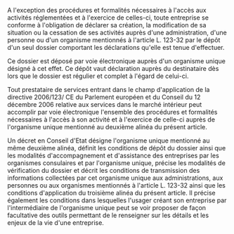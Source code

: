 A l'exception des procédures et formalités nécessaires à l'accès aux activités réglementées et à l'exercice de celles-ci, toute entreprise se conforme à l'obligation de déclarer sa création, la modification de sa situation ou la cessation de ses activités auprès d'une administration, d'une personne ou d'un organisme mentionnés à l'article L. 123-32 par le dépôt d'un seul dossier comportant les déclarations qu'elle est tenue d'effectuer.

Ce dossier est déposé par voie électronique auprès d'un organisme unique désigné à cet effet. Ce dépôt vaut déclaration auprès du destinataire dès lors que le dossier est régulier et complet à l'égard de celui-ci.

Tout prestataire de services entrant dans le champ d'application de la directive 2006/123/ CE du Parlement européen et du Conseil du 12 décembre 2006 relative aux services dans le marché intérieur peut accomplir par voie électronique l'ensemble des procédures et formalités nécessaires à l'accès à son activité et à l'exercice de celle-ci auprès de l'organisme unique mentionné au deuxième alinéa du présent article.

Un décret en Conseil d'Etat désigne l'organisme unique mentionné au même deuxième alinéa, définit les conditions de dépôt du dossier ainsi que les modalités d'accompagnement et d'assistance des entreprises par les organismes consulaires et par l'organisme unique, précise les modalités de vérification du dossier et décrit les conditions de transmission des informations collectées par cet organisme unique aux administrations, aux personnes ou aux organismes mentionnés à l'article L. 123-32 ainsi que les conditions d'application du troisième alinéa du présent article. Il précise également les conditions dans lesquelles l'usager créant son entreprise par l'intermédiaire de l'organisme unique peut se voir proposer de façon facultative des outils permettant de le renseigner sur les détails et les enjeux de la vie d'une entreprise.
